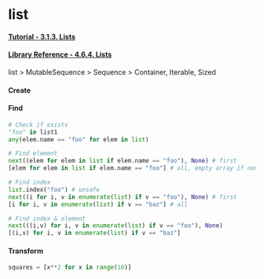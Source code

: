 
# list

#### [Tutorial - 3.1.3. Lists](https://docs.python.org/3/tutorial/introduction.html#lists)
#### [Library Reference - 4.6.4. Lists](https://docs.python.org/3/library/stdtypes.html#lists)

list > MutableSequence > Sequence > Container, Iterable, Sized

#### Create

#### Find

```python
# Check if exists
"foo" in list1
any(elem.name == "foo" for elem in list)
```

```python
# Find element
next((elem for elem in list if elem.name == "foo"), None) # first
[elem for elem in list if elem.name == "foo"] # all, empty array if none found
```

```python
# Find index
list.index("foo") # unsafe
next((i for i, v in enumerate(list) if v == "foo"), None) # first
[i for i, v in enumerate(list) if v == "baz"] # all
```

```python
# Find index & element
next(((i,v) for i, v in enumerate(list) if v == "foo"), None)
[(i,v) for i, v in enumerate(list) if v == "baz"]
```

#### Transform

```python
squares = [x**2 for x in range(10)]
```
